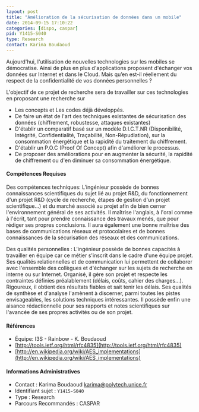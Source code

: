 ```yaml
---
layout: post
title: "Amélioration de la sécurisation de données dans un mobile"
date: 2014-09-15 17:10:22
categories: [dispo, caspar]
pid: Y1415-S040
type: Research
contact: Karima Boudaoud
---
```

       
Aujourd'hui, l'utilisation de nouvelles technologies sur les mobiles se démocratise. Ainsi de plus en plus d'applications proposent d'échanger vos données sur Internet et dans le Cloud. Mais qu’en est-il réellement du respect de la confidentialité de vos données personnelles ?

L'objectif de ce projet de recherche sera de travailler sur ces technologies en proposant une recherche sur

- Les concepts et Les codes déjà développés.
- De faire un état de l'art des techniques existantes de sécurisation des données (chiffrement, robustesse, attaques existantes)
- D'établir un comparatif basé sur un modèle D.I.C.T.NR (Disponibilité, Intégrité, Confidentialité, Traçabilité, Non-Répudiation), sur la consommation énergétique et la rapidité du traitement du chiffrement.
- D'établir un P.O.C (Proof Of Concept) afin d'améliorer le processus.
- De proposer des améliorations pour en augmenter la sécurité, la rapidité de chiffrement ou d'en diminuer sa consommation énergétique.

#### Compétences Requises
Des compétences techniques:
L'ingénieur possède de bonnes connaissances scientifiques du sujet lié au projet R&D, du fonctionnement d'un projet R&D (cycle de recherche, étapes de gestion d'un projet scientifique...) et du marché associé au projet afin de bien cerner l'environnement général de ses activités. Il maîtrise l'anglais, à l'oral comme à l'écrit, tant pour prendre connaissance des travaux menés, que pour rédiger ses propres conclusions.
Il aura également une bonne maîtrise des bases de communications réseaux et protocolaires et de bonnes connaissances de la sécurisation des réseaux et des communications.
 
Des qualités personnelles :
L'ingénieur possède de bonnes capacités à travailler en équipe car ce métier s'inscrit dans le cadre d'une équipe projet. Ses qualités relationnelles et de communication lui permettent de collaborer avec l'ensemble des collègues et d'échanger sur les sujets de recherche en interne ou sur Internet. Organisé, il gère son projet et respecte les contraintes définies préalablement (délais, coûts, cahier des charges...). Rigoureux, il obtient des résultats fiables et sait tenir les délais. Ses qualités de synthèse et d'analyse l'amènent à discerner, parmi toutes les pistes envisageables, les solutions techniques intéressantes. Il possède enfin une aisance rédactionnelle pour ses rapports et notes scientifiques sur l'avancée de ses propres activités ou de son projet.


#### Références

  * Équipe: I3S - Rainbow - K. Boudaoud
  * [http://tools.ietf.org/html/rfc4835](http://tools.ietf.org/html/rfc4835)
  * [http://en.wikipedia.org/wiki/AES_implementations](http://en.wikipedia.org/wiki/AES_implementations)

#### Informations Administratives
  * Contact : Karima Boudaoud <karima@polytech.unice.fr>
  * Identifiant sujet : `Y1415-S040`
  * Type : Research
  * Parcours Recommandés : CASPAR
     